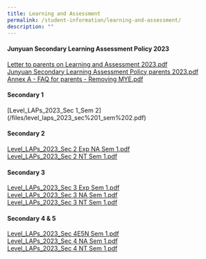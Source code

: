 ```yaml
---
title: Learning and Assessment
permalink: /student-information/learning-and-assessment/
description: ""
---
```

<h4><strong>Junyuan Secondary Learning Assessment Policy 2023</strong></h4>
<p><a href="/files/1%20Letter%20to%20parents%20on%20Learning%20and%20Assessment%202023.pdf" target="_blank" rel="noopener">Letter to parents on Learning and Assessment 2023.pdf</a><br><a href="/files/2%20Junyuan%20Secondary%20Learning%20Assessment%20Policy%20parents%202023.pdf" target="_blank" rel="noopener">Junyuan Secondary Learning Assessment Policy parents 2023.pdf</a><br><a href="/files/3%20Annex%20A%20-%20FAQ%20for%20parents%20-%20Removing%20MYE.pdf" target="_blank" rel="noopener">Annex A - FAQ for parents - Removing MYE.pdf</a></p>
<h4><strong>Secondary 1</strong></h4>
[Level_LAPs_2023_Sec 1_Sem 2](/files/level_laps_2023_sec%201_sem%202.pdf)

<h4><strong>Secondary 2</strong></h4>
<p><a href="[Level_LAPs_2023_Sec 2E_NA_Sem 2] /files/level_laps_2023_sec%202e_na_sem%202.pdf" target="_blank" rel="noopener">Level_LAPs_2023_Sec 2 Exp NA Sem 1.pdf</a><br><a href="/files/Level_LAPs_2023_Sec%202_NT_Sem%201.pdf" target="_blank" rel="noopener">Level_LAPs_2023_Sec 2 NT Sem 1.pdf</a></p>
<h4><strong>Secondary 3</strong></h4>
<p><a href="/files/Level_LAPs_2023_Sec%203E_Sem%201.pdf" target="_blank" rel="noopener">Level_LAPs_2023_Sec 3 Exp Sem 1.pdf</a><br><a href="/files/Level_LAPs_2023_Sec%203NA_Sem%201.pdf" target="_blank" rel="noopener">Level_LAPs_2023_Sec 3 NA Sem 1.pdf</a><br><a href="/files/Level_LAPs_2023_Sec%203NT_Sem%201.pdf" target="_blank" rel="noopener">Level_LAPs_2023_Sec 3 NT Sem 1.pdf</a></p>
<h4><strong>Secondary 4 &amp; 5</strong></h4>
<p><a href="/files/Level_LAPs_2023_Sec%204E5N_Sem%201.pdf" target="_blank" rel="noopener">Level_LAPs_2023_Sec 4E5N Sem 1.pdf</a><br><a href="/files/Level_LAPs_2023_Sec%204N_Sem%201.pdf" target="_blank" rel="noopener">Level_LAPs_2023_Sec 4 NA Sem 1.pdf</a><br><a href="/files/Level_LAPs_2023_Sec%204NT_Sem%201.pdf" target="_blank" rel="noopener">Level_LAPs_2023_Sec 4 NT Sem 1.pdf</a></p>